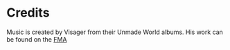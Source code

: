 # Credits
Music is created by Visager from their Unmade World albums. His work can be found on the [FMA](http://freemusicarchive.org/music/Visager)
